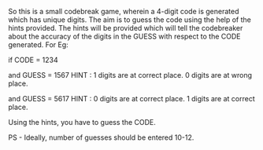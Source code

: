 So this is a small codebreak game, wherein a 4-digit code is generated which has unique digits. The aim is to guess the code using the help of the hints provided. 
The hints will be provided which will tell the codebreaker about the accuracy of the digits in the GUESS with respect to the CODE generated.
For Eg:

if   CODE = 1234

and  GUESS = 1567
HINT : 1 digits are at correct place.
       0 digits are at wrong place.
       
and GUESS = 5617
HINT : 0 digits are at correct place.
       1 digits are at correct place.
             
Using the hints, you have to guess the CODE.

PS - Ideally, number of guesses should be entered 10-12.
